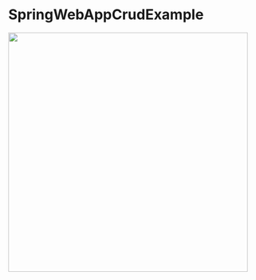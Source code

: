 # SpringWebAppCrudExample


<img width="480" src="https://github.com/katafuchix/SpringWebAppCrudExample/assets/6063541/d8ae7774-3b2a-4577-bc43-f70edd818538">
